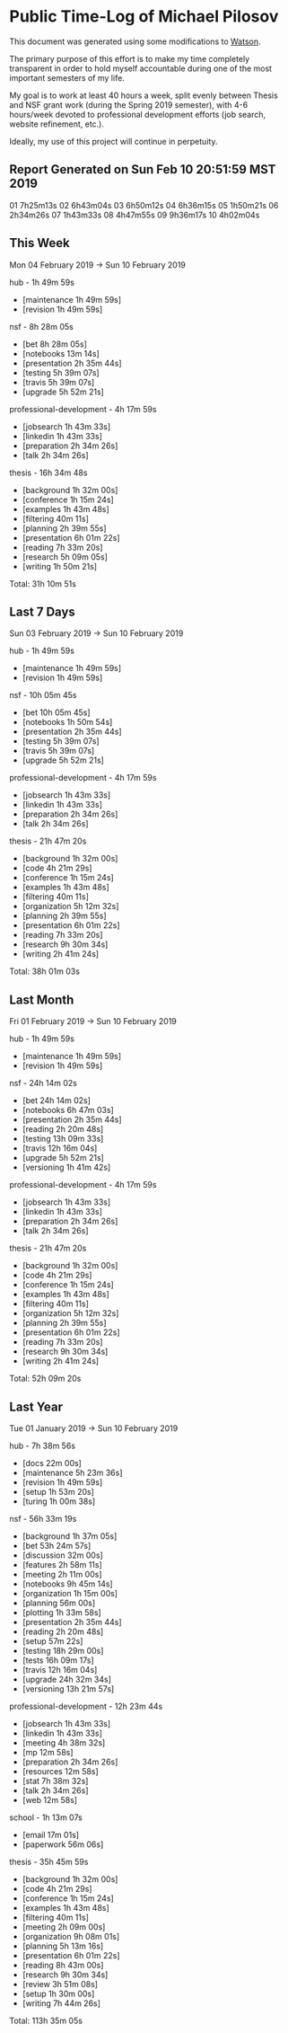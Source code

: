 # Public Time-Log of Michael Pilosov

This document was generated using some modifications to [Watson](https://github.com/TailorDev/Watson).

The primary purpose of this effort is to make my time completely transparent in order to hold myself accountable during one of the most important semesters of my life.

My goal is to work at least 40 hours a week, split evenly between Thesis and NSF grant work (during the Spring 2019 semester), with 4-6 hours/week devoted to professional development efforts (job search, website refinement, etc.). 

Ideally, my use of this project will continue in perpetuity.


## Report Generated on Sun Feb 10 20:51:59 MST 2019

01 7h25m13s
02 6h43m04s
03 6h50m12s
04 6h36m15s
05 1h50m21s
06 2h34m26s
07 1h43m33s
08 4h47m55s
09 9h36m17s
10 4h02m04s


## This Week
Mon 04 February 2019 -> Sun 10 February 2019

hub - 1h 49m 59s
- [maintenance  1h 49m 59s]  
- [revision  1h 49m 59s]  

nsf - 8h 28m 05s
- [bet  8h 28m 05s]  
- [notebooks     13m 14s]  
- [presentation  2h 35m 44s]  
- [testing  5h 39m 07s]  
- [travis  5h 39m 07s]  
- [upgrade  5h 52m 21s]  

professional-development - 4h 17m 59s
- [jobsearch  1h 43m 33s]  
- [linkedin  1h 43m 33s]  
- [preparation  2h 34m 26s]  
- [talk  2h 34m 26s]  

thesis - 16h 34m 48s
- [background  1h 32m 00s]  
- [conference  1h 15m 24s]  
- [examples  1h 43m 48s]  
- [filtering     40m 11s]  
- [planning  2h 39m 55s]  
- [presentation  6h 01m 22s]  
- [reading  7h 33m 20s]  
- [research  5h 09m 05s]  
- [writing  1h 50m 21s]  

Total: 31h 10m 51s


## Last 7 Days
Sun 03 February 2019 -> Sun 10 February 2019

hub - 1h 49m 59s
- [maintenance  1h 49m 59s]  
- [revision  1h 49m 59s]  

nsf - 10h 05m 45s
- [bet 10h 05m 45s]  
- [notebooks  1h 50m 54s]  
- [presentation  2h 35m 44s]  
- [testing  5h 39m 07s]  
- [travis  5h 39m 07s]  
- [upgrade  5h 52m 21s]  

professional-development - 4h 17m 59s
- [jobsearch  1h 43m 33s]  
- [linkedin  1h 43m 33s]  
- [preparation  2h 34m 26s]  
- [talk  2h 34m 26s]  

thesis - 21h 47m 20s
- [background  1h 32m 00s]  
- [code  4h 21m 29s]  
- [conference  1h 15m 24s]  
- [examples  1h 43m 48s]  
- [filtering     40m 11s]  
- [organization  5h 12m 32s]  
- [planning  2h 39m 55s]  
- [presentation  6h 01m 22s]  
- [reading  7h 33m 20s]  
- [research  9h 30m 34s]  
- [writing  2h 41m 24s]  

Total: 38h 01m 03s


## Last Month
Fri 01 February 2019 -> Sun 10 February 2019

hub - 1h 49m 59s
- [maintenance  1h 49m 59s]  
- [revision  1h 49m 59s]  

nsf - 24h 14m 02s
- [bet 24h 14m 02s]  
- [notebooks  6h 47m 03s]  
- [presentation  2h 35m 44s]  
- [reading  2h 20m 48s]  
- [testing 13h 09m 33s]  
- [travis 12h 16m 04s]  
- [upgrade  5h 52m 21s]  
- [versioning  1h 41m 42s]  

professional-development - 4h 17m 59s
- [jobsearch  1h 43m 33s]  
- [linkedin  1h 43m 33s]  
- [preparation  2h 34m 26s]  
- [talk  2h 34m 26s]  

thesis - 21h 47m 20s
- [background  1h 32m 00s]  
- [code  4h 21m 29s]  
- [conference  1h 15m 24s]  
- [examples  1h 43m 48s]  
- [filtering     40m 11s]  
- [organization  5h 12m 32s]  
- [planning  2h 39m 55s]  
- [presentation  6h 01m 22s]  
- [reading  7h 33m 20s]  
- [research  9h 30m 34s]  
- [writing  2h 41m 24s]  

Total: 52h 09m 20s


## Last Year
Tue 01 January 2019 -> Sun 10 February 2019

hub - 7h 38m 56s
- [docs     22m 00s]  
- [maintenance  5h 23m 36s]  
- [revision  1h 49m 59s]  
- [setup  1h 53m 20s]  
- [turing  1h 00m 38s]  

nsf - 56h 33m 19s
- [background  1h 37m 05s]  
- [bet 53h 24m 57s]  
- [discussion     32m 00s]  
- [features  2h 58m 11s]  
- [meeting  2h 11m 00s]  
- [notebooks  9h 45m 14s]  
- [organization  1h 15m 00s]  
- [planning     56m 00s]  
- [plotting  1h 33m 58s]  
- [presentation  2h 35m 44s]  
- [reading  2h 20m 48s]  
- [setup     57m 22s]  
- [testing 18h 29m 00s]  
- [tests 16h 09m 17s]  
- [travis 12h 16m 04s]  
- [upgrade 24h 32m 34s]  
- [versioning 13h 21m 57s]  

professional-development - 12h 23m 44s
- [jobsearch  1h 43m 33s]  
- [linkedin  1h 43m 33s]  
- [meeting  4h 38m 32s]  
- [mp     12m 58s]  
- [preparation  2h 34m 26s]  
- [resources     12m 58s]  
- [stat  7h 38m 32s]  
- [talk  2h 34m 26s]  
- [web     12m 58s]  

school - 1h 13m 07s
- [email     17m 01s]  
- [paperwork     56m 06s]  

thesis - 35h 45m 59s
- [background  1h 32m 00s]  
- [code  4h 21m 29s]  
- [conference  1h 15m 24s]  
- [examples  1h 43m 48s]  
- [filtering     40m 11s]  
- [meeting  2h 09m 00s]  
- [organization  9h 08m 01s]  
- [planning  5h 13m 16s]  
- [presentation  6h 01m 22s]  
- [reading  8h 43m 00s]  
- [research  9h 30m 34s]  
- [review  3h 51m 08s]  
- [setup  1h 30m 00s]  
- [writing  7h 44m 26s]  

Total: 113h 35m 05s
